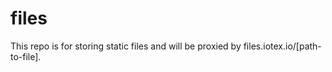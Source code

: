 # files

This repo is for storing static files and will be proxied by files.iotex.io/[path-to-file]. 
